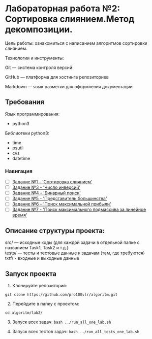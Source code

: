 # Лабораторная работа №2: Сортировка слиянием.Метод декомпозиции. 

Цель работы: ознакомиться с написанием алгоритмов сортировки слиянием.   

Технологии и инструменты:

Git — система контроля версий

GitHub — платформа для хостинга репозиториев

Markdown — язык разметки для оформления документации

## Требования      

Язык программирования:  
- python3  

Библиотеки python3:  

- time  
- psutil  
- cvs
- datetime

### Навигация

- [ ] [Задание №1 - 'Сортировка слиянием'](Task1/src/Task1.py)
- [ ] [Задание №3 - 'Число инверсий'](Task3/src/Task3.py)
- [ ] [Задание №4 - 'Бинарный поиск'](Task4/src/Task4.py)
- [ ] [Задание №5 - 'Представитель большинства'](Task5/src/Task5.py)
- [ ] [Задание №6 - 'Поиск максимальной прибыли'](Task6/src/Task6.py)
- [ ] [Задание №7 - 'Поиск максимального подмассива за линейное время'](Task7/src/Task7.py)

## Описание структуры проекта:

src/ — исходные коды (для каждой задачи в отдельной папке с названием Task1, Task2 и т.д.)   
tests/ — тесты и тестовые данные к задачам (там, где требуются)    
txtf/ - входные и выходные данные

## Запуск проекта 

1. Клонируйте репозиторий:
  
`git clone https://github.com/pro100vlr/algoritm.git`  

2. Перейдите в папку с проектом:

`cd algoritm/lab2/`  

3. Запуск всех задач:
`bash ../run_all_one_lab.sh`

4. Запуск всех тестов задач:
`bash ../run_all_tests_one_lab.sh` 